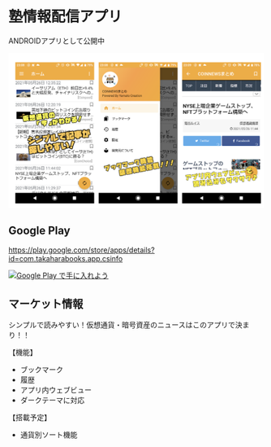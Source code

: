 # 塾情報配信アプリ

ANDROIDアプリとして公開中  


<img alt='GooglePlay' src='https://github.com/k0j1/CSInfo/blob/master/GooglePlayImage.png' width="640px"/>

## Google Play

https://play.google.com/store/apps/details?id=com.takaharabooks.app.csinfo

<a href='https://play.google.com/store/apps/details?id=com.takaharabooks.app.csinfo&pcampaignid=pcampaignidMKT-Other-global-all-co-prtnr-py-PartBadge-Mar2515-1'><img alt='Google Play で手に入れよう' src='https://play.google.com/intl/ja/badges/static/images/badges/ja_badge_web_generic.png' width="160px"/></a>

  
  
## マーケット情報

シンプルで読みやすい！仮想通貨・暗号資産のニュースはこのアプリで決まり！！

【機能】  
* ブックマーク  
* 履歴  
* アプリ内ウェブビュー  
* ダークテーマに対応  

【搭載予定】  
* 通貨別ソート機能  

